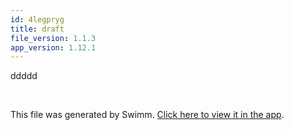 ```yaml
---
id: 4legpryg
title: draft
file_version: 1.1.3
app_version: 1.12.1
---
```


ddddd

<br/>

This file was generated by Swimm. [Click here to view it in the app](http://localhost:5000/repos/Z2l0aHViJTNBJTNBdDElM0ElM0FlcmFuLXN3aW1t/docs/4legpryg).

